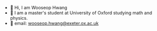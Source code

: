 - 🔭 Hi, I am Wooseop Hwang
- 🌱 I am a master's student at University of Oxford studying math and physics.
- 👯 email: wooseop.hwang@exeter.ox.ac.uk

